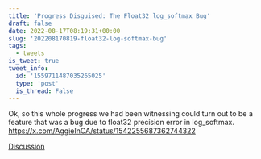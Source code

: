 ```yaml
---
title: 'Progress Disguised: The Float32 log_softmax Bug'
draft: false
date: 2022-08-17T08:19:31+00:00
slug: '202208170819-float32-log-softmax-bug'
tags:
  - tweets
is_tweet: true
tweet_info:
  id: '1559711487035265025'
  type: 'post'
  is_thread: False
---
```




Ok, so this whole progress we had been witnessing could turn out to be a feature that was a bug due to float32 precision error in log_softmax. <https://x.com/AggieInCA/status/1542255687362744322>

[Discussion](https://x.com/sytelus/status/1559711487035265025)
